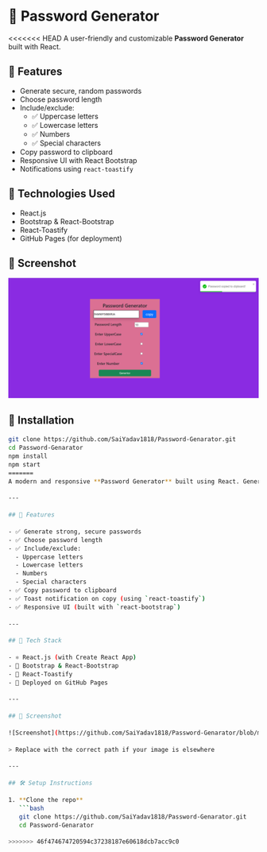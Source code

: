 # 🔐 Password Generator

<<<<<<< HEAD
A user-friendly and customizable **Password Generator** built with React.

## 🌟 Features

- Generate secure, random passwords
- Choose password length
- Include/exclude:
  - ✅ Uppercase letters
  - ✅ Lowercase letters
  - ✅ Numbers
  - ✅ Special characters
- Copy password to clipboard
- Responsive UI with React Bootstrap
- Notifications using `react-toastify`

## 🚀 Technologies Used

- React.js
- Bootstrap & React-Bootstrap
- React-Toastify
- GitHub Pages (for deployment)

## 📸 Screenshot

![Screenshot](public/pg.png) <!-- Optional image -->

## 🔧 Installation

```bash
git clone https://github.com/SaiYadav1818/Password-Genarator.git
cd Password-Genarator
npm install
npm start
=======
A modern and responsive **Password Generator** built using React. Generate strong, customizable passwords instantly with the click of a button.

---

## 🚀 Features

- ✅ Generate strong, secure passwords
- ✅ Choose password length
- ✅ Include/exclude:
  - Uppercase letters
  - Lowercase letters
  - Numbers
  - Special characters
- ✅ Copy password to clipboard
- ✅ Toast notification on copy (using `react-toastify`)
- ✅ Responsive UI (built with `react-bootstrap`)

---

## 🧰 Tech Stack

- ⚛️ React.js (with Create React App)
- 💅 Bootstrap & React-Bootstrap
- 🔔 React-Toastify
- 🚀 Deployed on GitHub Pages

---

## 📸 Screenshot

![Screenshot](https://github.com/SaiYadav1818/Password-Genarator/blob/main/src/assets/screenshot.png?raw=true)

> Replace with the correct path if your image is elsewhere

---

## 🛠️ Setup Instructions

1. **Clone the repo**
   ```bash
   git clone https://github.com/SaiYadav1818/Password-Genarator.git
   cd Password-Genarator

>>>>>>> 46f474674720594c37238187e60618dcb7acc9c0
